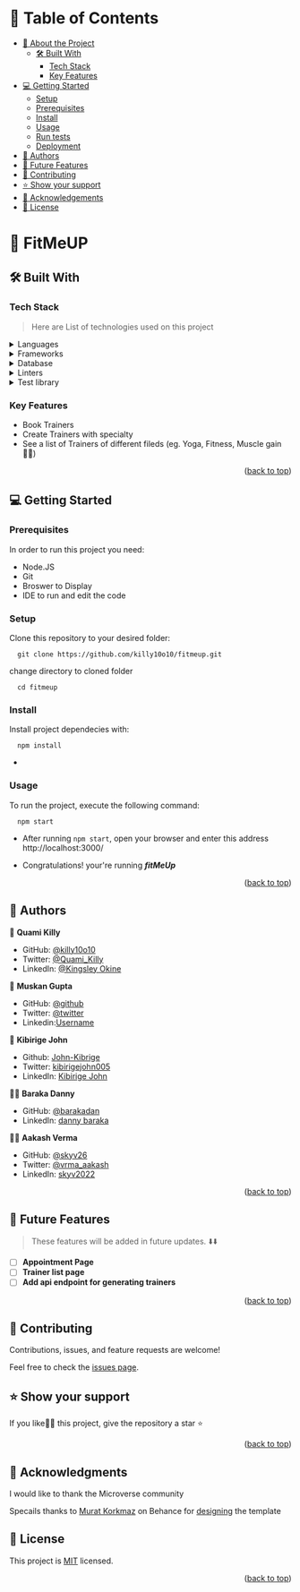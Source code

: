 <a name="readme-top"></a>

<!-- TABLE OF CONTENTS -->

# 📗 Table of Contents

- [📖 About the Project](#about-project)
  - [🛠 Built With](#built-with)
    - [Tech Stack](#tech-stack)
    - [Key Features](#key-features)
- [💻 Getting Started](#getting-started)
  - [Setup](#setup)
  - [Prerequisites](#prerequisites)
  - [Install](#install)
  - [Usage](#usage)
  - [Run tests](#run-tests)
  - [Deployment](#triangular_flag_on_post-deployment)
- [👥 Authors](#authors)
- [🔭 Future Features](#future-features)
- [🤝 Contributing](#contributing)
- [⭐️ Show your support](#support)
- [🙏 Acknowledgements](#acknowledgements)
- [📝 License](#license)

<!-- PROJECT DESCRIPTION -->

# 📖 FitMeUP <a name="about-project"></a>

>

## 🛠 Built With <a name="built-with"></a>

### Tech Stack <a name="tech-stack"></a>

> Here are List of technologies used on this project

<details>
  <summary>Languages</summary>
  <ul>
    <li><a href="https://ruby-lang.org/en">Ruby</a></li>
    <li><a href="https://javascript.com/">JavaScript</a></li>
    <li><a href="https://html.spec.whatwg.org/multipage/">HTML</a></li>
    <li><a href="https://www.w3.org/TR/CSS/#css">CSS</a></li>
  </ul>
</details>

<details>
  <summary>Frameworks</summary>
  <ul>
    <li><a href="https://reactjs.org/">React</a></li>
    <li><a href="https://redux.js.org/">Redux</a></li>
    <li><a href="https://rubyonrails.org/">Ruby on Rails</a></li>
  </ul>
</details>

<details>
<summary>Database</summary>
  <ul>
    <li><a href="https://www.postgresql.org/">PostgreSQL</a></li>
  </ul>
</details>

<details>
<summary>Linters</summary>
  <ul>
    <li><a href="https://www.rubocop.org/">Rubocop</a></li>
    <li><a href="https://www.stylelint.io/">Stylelint</a></li>
  </ul>
</details>

<details>
<summary>Test library</summary>
  <ul>
    <li><a href="https://www.rspec.info/">Rspec</a></li>
    <li><a href="https://jestjs.io/">Jest</a></li>
  </ul>
</details>

<!-- Features -->

### Key Features <a name="key-features"></a>

- Book Trainers
- Create Trainers with specialty
- See a list of Trainers of different fileds (eg. Yoga, Fitness, Muscle gain💪🏽)

<p align="right">(<a href="#readme-top">back to top</a>)</p>

## 💻 Getting Started <a name="getting-started"></a>

### Prerequisites

In order to run this project you need:

- Node.JS
- Git
- Broswer to Display
- IDE to run and edit the code

### Setup

Clone this repository to your desired folder:

```
  git clone https://github.com/killy10o10/fitmeup.git
```

change directory to cloned folder

```
  cd fitmeup
```

### Install

Install project dependecies with:

```
  npm install
```

-

### Usage

To run the project, execute the following command:

```
  npm start
```

- After running `npm start`, open your browser and enter this address http://localhost:3000/

- Congratulations! your're running **_fitMeUp_**

<p align="right">(<a href="#readme-top">back to top</a>)</p>

<!-- AUTHORS -->

## 👥 Authors <a name="authors"></a>

👤 **Quami Killy**

- GitHub: [@killy10o10](https://github.com/killy10o10)
- Twitter: [@Quami_Killy](https://twitter.com/Quami_Killy)
- LinkedIn: [@Kingsley Okine](https://www.linkedin.com/in/kingsley-okine/)

👤 **Muskan Gupta**

- GitHub: [@github](https://github.com/muskan2532150)
- Twitter: [@twitter](muskan2532150)
- Linkedin:[Username](https://www.linkedin.com/in/muskan-gupta-869165225/)

👤 **Kibirige John**

- Github: [John-Kibrige](https://github.com/John-Kibirige)
- Twitter: [kibirigejohn005](https://twitter.com/kibirigejohn005)
- LinkedIn: [Kibirige John](https://www.linkedin.com/in/kibirigejohn005/)

👨‍💻 **Baraka Danny**

- GitHub: [@barakadan](https://github.com/barakadanny)
- LinkedIn: [danny baraka](https://www.linkedin.com/in/danny-baraka-589156169/)

👨‍💻 **Aakash Verma**

- GitHub: [@skyv26](https://github.com/skyv26)
- Twitter: [@vrma_aakash](https://twitter.com/vrma_aakash)
- LinkedIn: [skyv2022](https://linkedin.com/in/skyv2022)

<p align="right">(<a href="#readme-top">back to top</a>)</p>

<!-- FUTURE FEATURES -->

## 🔭 Future Features <a name="future-features"></a>

> These features will be added in future updates. ⬇️⬇️

- [ ] **Appointment Page**
- [ ] **Trainer list page**
- [ ] **Add api endpoint for generating trainers**

<p align="right">(<a href="#readme-top">back to top</a>)</p>

<!-- CONTRIBUTING -->

## 🤝 Contributing <a name="contributing"></a>

Contributions, issues, and feature requests are welcome!

Feel free to check the [issues page](../../issues/).

<!-- SUPPORT -->

## ⭐️ Show your support <a name="support"></a>

If you like👍🏽 this project, give the repository a star ⭐

<p align="right">(<a href="#readme-top">back to top</a>)</p>

<!-- ACKNOWLEDGEMENTS -->

## 🙏 Acknowledgments <a name="acknowledgements"></a>

I would like to thank the Microverse community

Specails thanks to [Murat Korkmaz](https://www.behance.net/muratk) on Behance for [designing](https://www.behance.net/gallery/26425031/Vespa-Responsive-Redesign) the template

<!-- LICENSE -->

## 📝 License <a name="license"></a>

This project is [MIT](./LICENSE) licensed.

<p align="right">(<a href="#readme-top">back to top</a>)</p>

